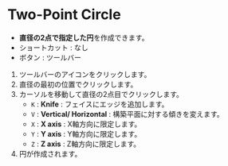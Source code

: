 # Two-Point Circle

- **直径の2点で指定した円**を作成できます。
- ショートカット : なし
- ボタン : ツールバー

1. ツールバーのアイコンをクリックします。
2. 直径の最初の位置でクリックします。
3. カーソルを移動して直径の2点目でクリックします。
   - `K` : **Knife** : フェイスにエッジを追加します。
   - `V` : **Vertical/ Horizontal** : 構築平面に対する傾きを変えます。
   - `X` : **X axis** : X軸方向に限定します。
   - `Y` : **Y axis** : Y軸方向に限定します。
   - `Z` : **Z axis** : Z軸方向に限定します。
4. 円が作成されます。
